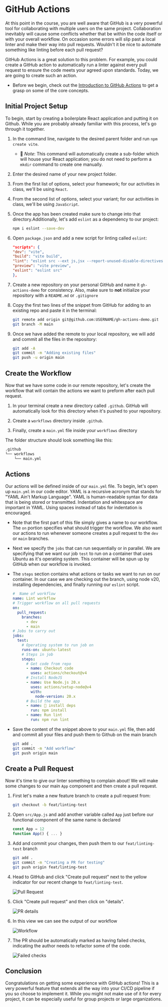 # GitHub Actions

At this point in the course, you are well aware that GitHub is a very powerful tool for collaborating with multiple users on the same project. Collaboration inevitably will cause some conflicts whether that be within the code itself or with your overall workflow. On occasion some errors will slip past a local linter and make their way into pull requests. Wouldn't it be nice to automate something like linting before each pull request?

GitHub Actions is a great solution to this problem. For example, you could create a GitHub action to automatically run a linter against every pull request to ensure the code meets your agreed upon standards. Today, we are going to create such an action.

* Before we begin, check out the [Introduction to GitHub Actions](https://docs.github.com/en/actions/learn-github-actions/introduction-to-github-actions) to get a grasp on some of the core concepts.

## Initial Project Setup

To begin, start by creating a boilerplate React application and putting it on Github. While you are probably already familiar with this process, let's go through it together.

1. In the command line, navigate to the desired parent folder and run `npm create vite`.

    * 🔑 *Note*: This command will automatically create a sub-folder which will house your React application; you do not need to perform a `mkdir` command to create one manually.

2. Enter the desired name of your new project folder.

3. From the first list of options, select your framework; for our activities in class, we'll be using `React`.

4. From the second list of options, select your variant; for our activities in class, we'll be using `JavaScript`.

5. Once the app has been created make sure to change into that directory.Additionally, let's add `eslint` as a dependency to our project:

    ```sh
    npm i eslint --save-dev
    ```

6. Open `package.json` and add a new script for linting called `eslint`:

    ```json
    "scripts": {
    "dev": "vite",
    "build": "vite build",
    "lint": "eslint src --ext js,jsx --report-unused-disable-directives --max-warnings 0",
    "preview": "vite preview",
    "eslint": "eslint src"
    },
    ```

7. Create a new repository on your personal GitHub and name it `gh-actions-demo` for consistency. Also, make sure to **not** initialize your repository with a `README.md` or `.gitignore`

8. Copy the first two lines of the snippet from GitHub for adding to an existing repo and paste it in the terminal:

    ```sh
    git remote add origin git@github.com:USERNAME/gh-actions-demo.git
    git branch -M main
    ```

9. Once we have added the remote to your local repository, we will add and commit all the files in the repository:

    ```sh
    git add -A
    git commit -m "Adding existing files"
    git push -u origin main
    ```

## Create the Workflow

Now that we have some code in our remote repository, let's create the workflow that will contain the actions we want to preform after each pull request.

1. In your terminal create a new directory called `.github`. GitHub will automatically look for this directory when it's pushed to your repository.

2. Create a `workflows` directory inside `.github`.

3. Finally, create a `main.yml` file inside your `workflows` directory

The folder structure should look something like this:

```md
.github
└── workflows
    └── main.yml
```

## Actions

Our actions will be defined inside of our `main.yml` file. To begin, let's open up `main.yml` in our code editor. YAML is a recursive acronym that stands for "YAML Ain't Markup Language". YAML is human-readable syntax for data that is being stored or transmitted. Indentation and whitespace are important in YAML. Using spaces instead of tabs for indentation is encouraged.

* Note that the first part of this file simply gives a name to our workflow. The `on` portion specifies what should trigger the workflow. We also want our actions to run whenever someone creates a pull request to the `dev` or `main` branches.

* Next we specify the `jobs` that can run sequentially or in parallel. We are specifying that we want our job `test` to run on a container that uses Ubuntu as it's operating system. This container will be spun up by GitHub when our workflow is invoked.

* The `steps` section contains what actions or tasks we want to run on our container. In our case we are checking out the branch, using node v20, installing dependencies, and finally running our `eslint` script.

    ```yml
    #  Name of workflow
    name: Lint workflow
    # Trigger workflow on all pull requests
    on:
      pull_request:
        branches:
          - dev
          - main
    # Jobs to carry out
    jobs:
      test:
        # Operating system to run job on
        runs-on: ubuntu-latest
        # Steps in job
        steps:
          # Get code from repo
          - name: Checkout code
            uses: actions/checkout@v4
          # Install NodeJS
          - name: Use Node.js 20.x
            uses: actions/setup-node@v4
            with:
              node-version: 20.x
          # Build the app
          - name: 🧰 install deps
            run: npm install
          - name: Run lint
            run: npm run lint
    ```

* Save the content of the snippet above to your `main.yml` file, then add and commit all your files and push them to Github on the main branch

    ```sh
    git add .
    git commit -m "Add workflow"
    git push origin main
    ```

## Create a Pull Request

Now it's time to give our linter something to complain about! We will make some changes to our main `App` component and then create a pull request.

1. First let's make a new feature branch to create a pull request from:

    ```sh
    git checkout -b feat/linting-test
    ```

2. Open `src/App.js` and add another variable called `App` just before our functional component of the same name is declared

    ```js
    const App = 12
    function App() { ... }
    ```

3. Add and commit your changes, then push them to our `feat/linting-test` branch

    ```sh
    git add .
    git commit -m "Creating a PR for testing"
    git push origin feat/linting-test
    ```

4. Head to GitHub and click "Create pull request" next to the yellow indicator for our recent change to `feat/linting-test`.

    ![Pull Request](Images/01-pr.png)

5. Click "Create pull request" and then click on "details".

    ![PR details](Images/02-details.png)

6. In this view we can see the output of our workflow

    ![Workflow](Images/03-output.png)

7. The PR should be automatically marked as having failed checks, indicating the author needs to refactor some of the code.

    ![Failed checks](Images/04-failed.png)

## Conclusion

Congratulations on getting some experience with GitHub actions! This is a very powerful feature that extends all the way into your CI/CD pipeline if you so choose to implement it. While you might not make use of it for every project, it can be especially useful for group projects or large organizations.
